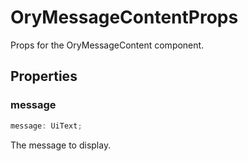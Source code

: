 # OryMessageContentProps

Props for the OryMessageContent component.

## Properties

### message

```ts
message: UiText;
```

The message to display.
